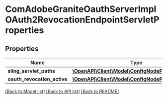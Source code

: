 # ComAdobeGraniteOauthServerImplOAuth2RevocationEndpointServletProperties

## Properties
Name | Type | Description | Notes
------------ | ------------- | ------------- | -------------
**sling_servlet_paths** | [**\OpenAPI\Client\Model\ConfigNodePropertyString**](ConfigNodePropertyString.md) |  | [optional] 
**oauth_revocation_active** | [**\OpenAPI\Client\Model\ConfigNodePropertyBoolean**](ConfigNodePropertyBoolean.md) |  | [optional] 

[[Back to Model list]](../README.md#documentation-for-models) [[Back to API list]](../README.md#documentation-for-api-endpoints) [[Back to README]](../README.md)


